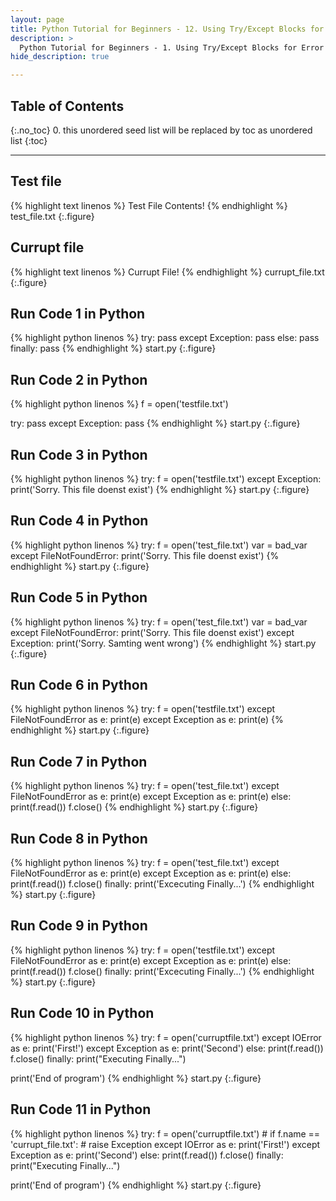 ```yaml
---
layout: page
title: Python Tutorial for Beginners - 12. Using Try/Except Blocks for Error Handling
description: >
  Python Tutorial for Beginners - 1. Using Try/Except Blocks for Error Handling...
hide_description: true

---
```


## Table of Contents
{:.no_toc}
0. this unordered seed list will be replaced by toc as unordered list
{:toc}

---


##  Test file

{% highlight text linenos %}
Test File Contents!
{% endhighlight %}
test_file.txt
{:.figure}

##  Currupt file

{% highlight text linenos %}
Currupt File!
{% endhighlight %}
currupt_file.txt
{:.figure}


##  Run Code 1 in Python

{% highlight python linenos %}
try:
     pass
except Exception:
    pass
else:
   pass
finally:
   pass
{% endhighlight %}
start.py
{:.figure}


##  Run Code 2 in Python

{% highlight python linenos %}
f = open('testfile.txt')

try:
     pass
except Exception:
    pass
{% endhighlight %}
start.py
{:.figure}

##  Run Code 3 in Python

{% highlight python linenos %}
try:
    f = open('testfile.txt')
except Exception:
    print('Sorry. This file doenst exist')
{% endhighlight %}
start.py
{:.figure}

##  Run Code 4 in Python

{% highlight python linenos %}
try:
    f = open('test_file.txt')
    var = bad_var
except FileNotFoundError:
    print('Sorry. This file doenst exist')
{% endhighlight %}
start.py
{:.figure}


##  Run Code 5 in Python

{% highlight python linenos %}
try:
    f = open('test_file.txt')
    var = bad_var
except FileNotFoundError:
    print('Sorry. This file doenst exist')
except Exception:
    print('Sorry. Samting went wrong')
{% endhighlight %}
start.py
{:.figure}

##  Run Code 6 in Python

{% highlight python linenos %}
try:
    f = open('testfile.txt')
except FileNotFoundError as e:
    print(e)
except Exception as e:
    print(e)
{% endhighlight %}
start.py
{:.figure}

##  Run Code 7 in Python

{% highlight python linenos %}
try:
    f = open('test_file.txt')
except FileNotFoundError as e:
    print(e)
except Exception as e:
    print(e)
else:
   print(f.read())
   f.close()
{% endhighlight %}
start.py
{:.figure}


##  Run Code 8 in Python

{% highlight python linenos %}
try:
    f = open('test_file.txt')
except FileNotFoundError as e:
    print(e)
except Exception as e:
    print(e)
else:
   print(f.read())
   f.close()
finally:
   print('Excecuting Finally...')
{% endhighlight %}
start.py
{:.figure}

##  Run Code 9 in Python

{% highlight python linenos %}
try:
    f = open('testfile.txt')
except FileNotFoundError as e:
    print(e)
except Exception as e:
    print(e)
else:
   print(f.read())
   f.close()
finally:
   print('Excecuting Finally...')
{% endhighlight %}
start.py
{:.figure}

##  Run Code 10 in Python

{% highlight python linenos %}
try:
    f = open('curruptfile.txt')
except IOError as e:
    print('First!')
except Exception as e:
    print('Second')
else:
    print(f.read())
    f.close()
finally:
    print("Executing Finally...")

print('End of program')
{% endhighlight %}
start.py
{:.figure}


##  Run Code 11 in Python

{% highlight python linenos %}
try:
    f = open('curruptfile.txt')
    # if f.name == 'currupt_file.txt':
    #     raise Exception
except IOError as e:
    print('First!')
except Exception as e:
    print('Second')
else:
    print(f.read())
    f.close()
finally:
    print("Executing Finally...")

print('End of program')
{% endhighlight %}
start.py
{:.figure}